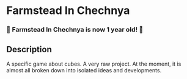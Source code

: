 # Farmstead In Chechnya
### **🎉 Farmstead In Chechnya is now 1 year old! 🎉**

## Description
A specific game about cubes. A very raw project. At the moment, it is almost all broken down into isolated ideas and developments.
